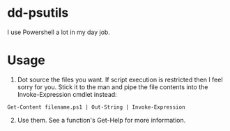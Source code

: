 # dd-psutils
I use Powershell a lot in my day job.

# Usage

1. Dot source the files you want. If script execution is restricted then I feel sorry for you. Stick it to the man and pipe the file contents into the Invoke-Expression cmdlet instead:
```
Get-Content filename.ps1 | Out-String | Invoke-Expression
```
2. Use them. See a function's Get-Help for more information.